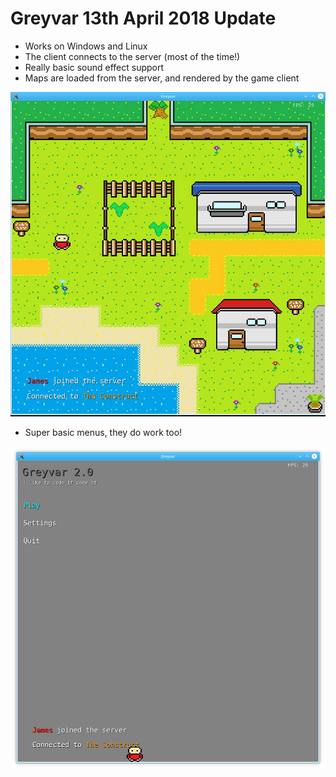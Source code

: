 # Greyvar 13th April 2018 Update

* Works on Windows and Linux
* The client connects to the server (most of the time!)
* Really basic sound effect support
* Maps are loaded from the server, and rendered by the game client

![2018-04-13.jpg](https://github.com/Greyvar/media/raw/master/screenshots/2018-04-13.jpg)

* Super basic menus, they do work too!

![2018-04-13-menu.png](https://raw.githubusercontent.com/Greyvar/media/master/screenshots/2018-04-13-menu.png)


